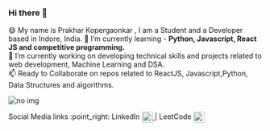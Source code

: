 ### Hi there 👋
😄 My name is Prakhar Kopergaonkar , I am a Student and a Developer based in Indore, India. 
🌱 I’m currently learning - <strong> Python, Javascript, React JS and competitive programming. </strong> <br>
🔭 I’m currently working on developing technical skills and projects related to web development, Machine Learning and DSA. <br>
📫 Ready to Collaborate on repos related to ReactJS, Javascript,Python, Data Structures and algorithms. <br> 

<img src="https://github-readme-stats.vercel.app/api?username=PrakharKopergaonkar&&show_icons=true&title_color=ffffff&icon_color=bb2acf&text_color=daf7dc&bg_color=151515" alt="no img"/> 

<p>
Social Media links :point_right: 
 LinkedIn <a href="https://www.linkedin.com/in/prakhar-kopergaonkar-a37bb2176 " target="_blank">
        <img align="center" alt="Prakhar's Linkedin" width="22px" src="https://cdn.jsdelivr.net/npm/simple-icons@v3/icons/linkedin.svg" />
</a> |
LeetCode
<a href="https://leetcode.com/pkopergaonkar/" target="_blank">
        <img align="center" alt="Prakhar's Leetcode" width="22px" src="https://cdn.jsdelivr.net/npm/simple-icons@3.2.0/icons/leetcode.svg" />
</a>
</p>





       
        
        
